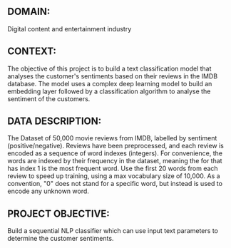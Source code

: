 ## DOMAIN:  
Digital content and entertainment industry
## CONTEXT: 
The  objective  of  this  project  is  to  build  a  text  classification  model  that analyses the customer's sentiments based on their reviews in the IMDB database. The model uses a complex deep learning model to build an embedding layer followed by a classification algorithm to analyse the sentiment of the customers.
## DATA  DESCRIPTION: 
The  Dataset  of  50,000  movie  reviews  from  IMDB,  labelled  by sentiment  (positive/negative).  Reviews  have  been  preprocessed,  and  each  review  is encoded  as  a  sequence  of  word  indexes  (integers).  For  convenience,  the  words  are indexed  by  their  frequency  in  the  dataset,  meaning  the  for  that  has  index  1  is  the most  frequent  word.  Use  the first  20  words  from  each  review  to  speed  up  training, using  a  max  vocabulary  size  of  10,000.  As  a  convention,  "0"  does  not  stand  for  a specific word, but instead is used to encode any unknown word.
## PROJECT  OBJECTIVE: 
Build  a  sequential  NLP  classifier  which  can  use  input  text parameters to determine the customer sentiments.
